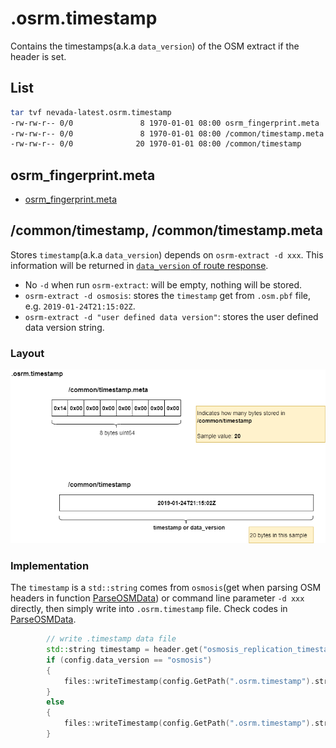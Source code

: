 

# .osrm.timestamp 
Contains the timestamps(a.k.a `data_version`) of the OSM extract if the header is set.           

## List 

```bash
tar tvf nevada-latest.osrm.timestamp
-rw-rw-r-- 0/0               8 1970-01-01 08:00 osrm_fingerprint.meta
-rw-rw-r-- 0/0               8 1970-01-01 08:00 /common/timestamp.meta
-rw-rw-r-- 0/0              20 1970-01-01 08:00 /common/timestamp
```

## osrm_fingerprint.meta
- [osrm_fingerprint.meta](./fingerprint.md)

## /common/timestamp, /common/timestamp.meta
Stores `timestamp`(a.k.a `data_version`) depends on `osrm-extract -d xxx`. This information will be returned in [`data_version` of route response](https://github.com/Telenav/osrm-backend/blob/master-telenav/docs/http.md#data-version).          

- No `-d` when run `osrm-extract`: will be empty, nothing will be stored.    
- `osrm-extract -d osmosis`: stores the `timestamp` get from `.osm.pbf` file, e.g. `2019-01-24T21:15:02Z`.     
- `osrm-extract -d "user defined data version"`: stores the user defined data version string.    


### Layout
![](graph/map.osrm.timestamp.common.timestamp.png)

### Implementation

The `timestamp` is a `std::string` comes from `osmosis`(get when parsing OSM headers in function [ParseOSMData](https://github.com/Telenav/osrm-backend/blob/1fce7e55823c59f239bef5a92d6bd69803edcd36/src/extractor/extractor.cpp#L427)) or command line parameter `-d xxx` directly, then simply write into `.osrm.timestamp` file. Check codes in [ParseOSMData](https://github.com/Telenav/osrm-backend/blob/1fce7e55823c59f239bef5a92d6bd69803edcd36/src/extractor/extractor.cpp#L427).        

```c++
        // write .timestamp data file
        std::string timestamp = header.get("osmosis_replication_timestamp");
        if (config.data_version == "osmosis")
        {
            files::writeTimestamp(config.GetPath(".osrm.timestamp").string(), timestamp);
        }
        else
        {
            files::writeTimestamp(config.GetPath(".osrm.timestamp").string(), config.data_version);
        }
```
